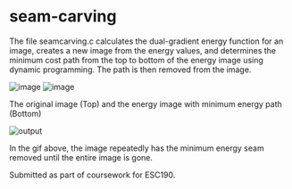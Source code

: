 # seam-carving
The file seamcarving.c calculates the dual-gradient energy function for an image, creates a new image from the energy values, and determines the minimum cost path from the top to bottom of the energy image using dynamic programming. The path is then removed from the image.

![image](https://user-images.githubusercontent.com/31375351/149880406-c096fe2e-eab6-4cfa-98ee-a95b31c05b08.png)
![image](https://user-images.githubusercontent.com/31375351/149880423-2da8c97c-a753-4c6b-a55a-439f196c7bc8.png)

The original image (Top) and the energy image with minimum energy path (Bottom) 

![output](https://user-images.githubusercontent.com/31375351/149880080-7863436e-856c-4a8c-a2d5-a92472cd2201.gif)

In the gif above, the image repeatedly has the minimum energy seam removed until the entire image is gone.


Submitted as part of coursework for ESC190.

